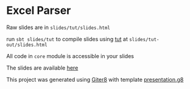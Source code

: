 # Excel Parser

Raw slides are in `slides/tut/slides.html`

run `sbt slides/tut` to compile slides using [tut][tut] at `slides/tut-out/slides.html`

All code in `core` module is accessible in your slides

The slides are available [here][site]

This project was generated using [Giter8][g8] with template [presentation.g8][presentation.g8]

[site]: https://julien-truffaut.github.io/excel-parser/#1
[g8]: http://www.foundweekends.org/giter8/
[presentation.g8]: https://github.com/julien-truffaut/presentation.g8
[tut]: https://github.com/tpolecat/tut
